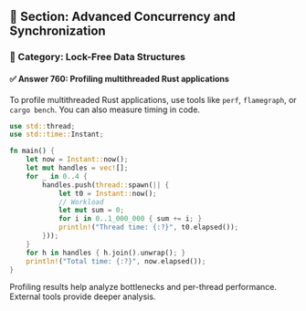 ## 📘 Section: Advanced Concurrency and Synchronization
### 🔹 Category: Lock-Free Data Structures
#### ✅ Answer 760: Profiling multithreaded Rust applications

To profile multithreaded Rust applications, use tools like `perf`, `flamegraph`, or `cargo bench`. You can also measure timing in code.

```rust
use std::thread;
use std::time::Instant;

fn main() {
    let now = Instant::now();
    let mut handles = vec![];
    for _ in 0..4 {
        handles.push(thread::spawn(|| {
            let t0 = Instant::now();
            // Workload
            let mut sum = 0;
            for i in 0..1_000_000 { sum += i; }
            println!("Thread time: {:?}", t0.elapsed());
        }));
    }
    for h in handles { h.join().unwrap(); }
    println!("Total time: {:?}", now.elapsed());
}
```

Profiling results help analyze bottlenecks and per-thread performance. External tools provide deeper analysis.
